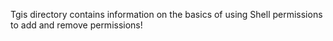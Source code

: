 Tgis directory contains information on the basics of using Shell permissions to add and remove permissions!
